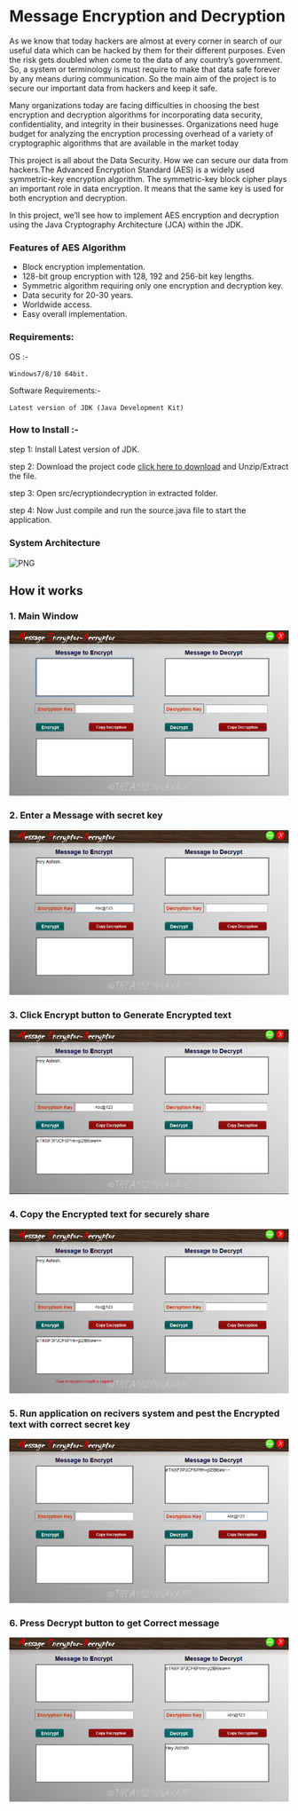 # Message Encryption and Decryption
As we know that today hackers are almost at every corner in search of our useful data which can be hacked by them for their different purposes. Even the risk gets doubled when come to the data of any country’s government. So, a system or terminology is must require to make that data safe forever by any means during communication. So the main aim of the project is to secure our important data from hackers and keep it safe.

Many organizations today are facing difficulties in choosing the best encryption and decryption algorithms for incorporating data security, confidentiality, and integrity in their businesses. Organizations need huge budget for analyzing the encryption processing overhead of a variety of cryptographic algorithms that are available in the market today

This project is all about the Data Security. How we can secure our data from hackers.The Advanced Encryption Standard (AES) is a widely used symmetric-key encryption algorithm. The symmetric-key block cipher plays an important role in data encryption. It means that the same key is used for both encryption and decryption. 

In this project, we’ll see how to implement AES encryption and decryption using the Java Cryptography Architecture (JCA) within the JDK.

### Features of AES Algorithm

* Block encryption implementation. 
* 128-bit group encryption with 128, 192 and 256-bit key lengths.
* Symmetric algorithm requiring only one encryption and decryption key.
* Data security for 20-30 years.
* Worldwide access. 
* Easy overall implementation.


### Requirements:

OS :- 
```
Windows7/8/10 64bit.
```

Software Requirements:- 
```
Latest version of JDK (Java Development Kit)
```

### How to Install :- 

step 1: Install Latest version of JDK.

step 2: Download the project code [click here to download](google.com) and Unzip/Extract the file.

step 3: Open src/ecryptiondecryption in extracted folder.

step 4: Now Just compile and run the source.java file to start the application.

### System Architecture
<a target="_blank">
  <img align="center" height="500" width="810" alt="PNG" src="https://user-images.githubusercontent.com/68729505/214135212-64b71ef6-fc95-403e-aba1-25ffe43ac368.png">
</a>



## How it works

### 1. Main Window
![Image](https://github.com/theashishgavade/Message-encryption-and-decryption-using-AES-Algorithm-Java/blob/main/Screenshots/1.Main%20screen.png)



### 2. Enter a Message with secret key
![Image](https://github.com/theashishgavade/Message-encryption-and-decryption-using-AES-Algorithm-Java/blob/main/Screenshots/2.Message%20with%20secret%20key.png)



### 3. Click Encrypt button to Generate Encrypted text
![Image](https://github.com/theashishgavade/Message-encryption-and-decryption-using-AES-Algorithm-Java/blob/main/Screenshots/3.Generate%20Encrypted%20text.png)



### 4. Copy the Encrypted text for securely share 
![Image](https://github.com/theashishgavade/Message-encryption-and-decryption-using-AES-Algorithm-Java/blob/main/Screenshots/4.Copy%20the%20Encrypted%20text.png)



### 5. Run application on recivers system and pest the Encrypted text with correct secret key
![Image](https://github.com/theashishgavade/Message-encryption-and-decryption-using-AES-Algorithm-Java/blob/main/Screenshots/5.Encrypted%20text%20with%20correct%20secret%20key.png)



### 6. Press Decrypt button to get Correct message
![Image](https://github.com/theashishgavade/Message-encryption-and-decryption-using-AES-Algorithm-Java/blob/main/Screenshots/6.Correct%20Output.png)








